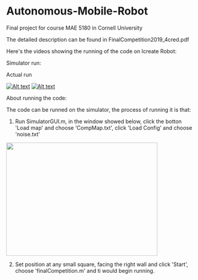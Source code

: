 # Autonomous-Mobile-Robot
Final project for course MAE 5180 in Cornell University

The detailed description can be found in FinalCompetition2019_4cred.pdf

Here's the videos showing the running of the code on Icreate Robot:

Simulator run:

Actual run

[![Alt text](https://img.youtube.com/vi/b-WA-1NGDR0/0.jpg)](https://www.youtube.com/watch?v=b-WA-1NGDR0&t=2s)
[![Alt text](https://img.youtube.com/vi/VbFSmVNJm8U/0.jpg)](https://www.youtube.com/watch?v=VbFSmVNJm8U&t=1s)


About running the code:

The code can be runned on the simulator, the process of running it is that:

1. Run SimulatorGUI.m, in the window showed below, click the botton 'Load map' and choose 'CompMap.txt', click 'Load Config' and choose 'noise.txt'

<img src="https://user-images.githubusercontent.com//25992217/57348704-14e82e80-7125-11e9-95d4-c28c2d2c6fa5.png" width="400" height="300"> 

2. Set position at any small square, facing the right wall and click 'Start', choose 'finalCompetition.m' and ti would begin running.
